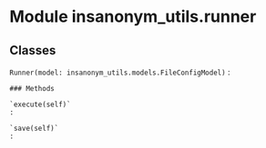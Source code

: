 Module insanonym_utils.runner
=============================

Classes
-------

`Runner(model: insanonym_utils.models.FileConfigModel)`
:   

    ### Methods

    `execute(self)`
    :

    `save(self)`
    :